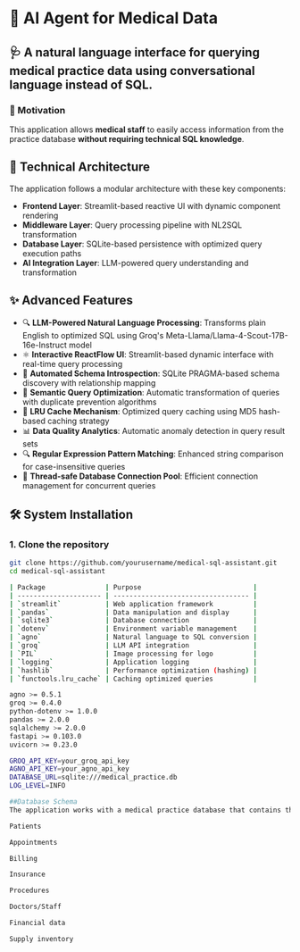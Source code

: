 # 🧠 AI Agent for Medical Data

## 🩺 A natural language interface for querying medical practice data using conversational language instead of SQL.

### 🚀 Motivation

This application allows **medical staff** to easily access information from the practice database **without requiring technical SQL knowledge**.

## 🧱 Technical Architecture

The application follows a modular architecture with these key components:

- **Frontend Layer**: Streamlit-based reactive UI with dynamic component rendering  
- **Middleware Layer**: Query processing pipeline with NL2SQL transformation  
- **Database Layer**: SQLite-based persistence with optimized query execution paths  
- **AI Integration Layer**: LLM-powered query understanding and transformation  


## ✨ Advanced Features

- 🔍 **LLM-Powered Natural Language Processing**: Transforms plain English to optimized SQL using Groq's Meta-Llama/Llama-4-Scout-17B-16e-Instruct model  
- ⚛️ **Interactive ReactFlow UI**: Streamlit-based dynamic interface with real-time query processing  
- 🧠 **Automated Schema Introspection**: SQLite PRAGMA-based schema discovery with relationship mapping  
- 🚀 **Semantic Query Optimization**: Automatic transformation of queries with duplicate prevention algorithms  
- 🧩 **LRU Cache Mechanism**: Optimized query caching using MD5 hash-based caching strategy  
- 📊 **Data Quality Analytics**: Automatic anomaly detection in query result sets  
- 🔍 **Regular Expression Pattern Matching**: Enhanced string comparison for case-insensitive queries  
- 🔄 **Thread-safe Database Connection Pool**: Efficient connection management for concurrent queries  


## 🛠️ System Installation

### 1. Clone the repository
```bash
git clone https://github.com/yourusername/medical-sql-assistant.git
cd medical-sql-assistant

| Package               | Purpose                            |
| --------------------- | ---------------------------------- |
| `streamlit`           | Web application framework          |
| `pandas`              | Data manipulation and display      |
| `sqlite3`             | Database connection                |
| `dotenv`              | Environment variable management    |
| `agno`                | Natural language to SQL conversion |
| `groq`                | LLM API integration                |
| `PIL`                 | Image processing for logo          |
| `logging`             | Application logging                |
| `hashlib`             | Performance optimization (hashing) |
| `functools.lru_cache` | Caching optimized queries          |

agno >= 0.5.1  
groq >= 0.4.0  
python-dotenv >= 1.0.0  
pandas >= 2.0.0  
sqlalchemy >= 2.0.0  
fastapi >= 0.103.0  
uvicorn >= 0.23.0  

GROQ_API_KEY=your_groq_api_key
AGNO_API_KEY=your_agno_api_key  
DATABASE_URL=sqlite:///medical_practice.db
LOG_LEVEL=INFO

##Database Schema
The application works with a medical practice database that contains the following tables:

Patients

Appointments

Billing

Insurance

Procedures

Doctors/Staff

Financial data

Supply inventory
